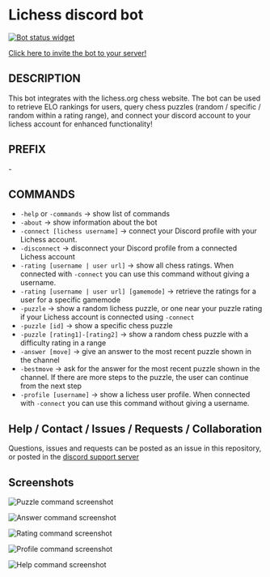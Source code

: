 # Lichess discord bot

[![Bot status widget](https://top.gg/api/widget/status/707287095911120968.svg)](https://top.gg/bot/707287095911120968)

[Click here to invite the bot to your server!](https://discord.com/api/oauth2/authorize?client_id=707287095911120968&permissions=52224&scope=bot)

## DESCRIPTION
This bot integrates with the lichess.org chess website. The bot can be used to retrieve ELO rankings for users, query chess puzzles (random / specific / random within a rating range), and connect your discord account to your lichess account for enhanced functionality!

## PREFIX
\-

## COMMANDS 
* `-help` or `-commands` → show list of commands
* `-about` → show information about the bot
* `-connect [lichess username]` → connect your Discord profile with your Lichess account.
* `-disconnect` → disconnect your Discord profile from a connected Lichess account
* `-rating [username | user url]` → show all chess ratings. When connected with `-connect` you can use this command without giving a username.
* `-rating [username | user url] [gamemode]` → retrieve the ratings for a user for a specific gamemode
* `-puzzle` → show a random lichess puzzle, or one near your puzzle rating if your Lichess account is connected using `-connect`
* `-puzzle [id]` → show a specific chess puzzle
* `-puzzle [rating1]-[rating2]` → show a random chess puzzle with a difficulty rating in a range
* `-answer [move]` → give an answer to the most recent puzzle shown in the channel
* `-bestmove` → ask for the answer for the most recent puzzle shown in the channel. If there are more steps to the puzzle, the user can continue from the next step
* `-profile [username]` → show a lichess user profile. When connected with `-connect` you can use this command without giving a username.

## Help / Contact / Issues / Requests / Collaboration
Questions, issues and requests can be posted as an issue in this repository, or posted in the [discord support server](https://discord.gg/4B8PwMKwwq)

## Screenshots
![Puzzle command screenshot](/media/puzzle_example.png)

![Answer command screenshot](/media/bestmove_example.png)

![Rating command screenshot](/media/rating_example.png)

![Profile command screenshot](/media/profile_example.png)

![Help command screenshot](/media/help_example.png)

